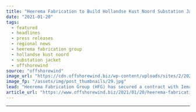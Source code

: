 ```yaml
---
title: "Heerema Fabrication to Build Hollandse Kust Noord Substation Jacket"
date: "2021-01-20"
tags: 
  - featured
  - headlines
  - press releases
  - regional news
  - heerema fabrication group
  - hollandse kust noord
  - substation jacket
  - offshorewind
source: "offshorewind"
image_url: "https://cdn.offshorewind.biz/wp-content/uploads/sites/2/2021/01/20105006/Heerema-Fabrication-to-Build-Hollandse-Kust-Noord-Substation-Jacket.jpg"
image_fp: "/assets/img/post_thumbnails/29.jpg"
lead: "Heerema Fabrication Group (HFG) has secured a contract with Iemants, a subsidiary of Smulders,"
article_url: "https://www.offshorewind.biz/2021/01/20/heerema-fabrication-to-build-hollandse-kust-noord-substation-jacket/"
---
```


---
